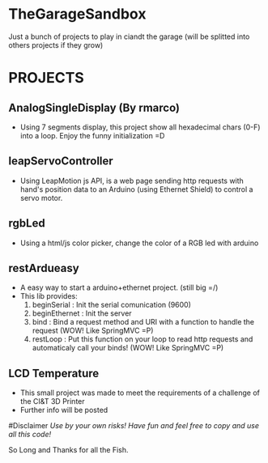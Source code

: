 TheGarageSandbox
================

Just a bunch of projects to play in ciandt the garage (will be splitted into others projects if they grow)

# PROJECTS
 
## AnalogSingleDisplay (By rmarco)
- Using 7 segments display, this project show all hexadecimal chars (0-F) into a loop. Enjoy the funny initialization =D
 
## leapServoController
- Using LeapMotion js API, is a web page sending http requests with hand's position data to an Arduino (using Ethernet Shield) to control a servo motor.
 
## rgbLed
- Using a html/js color picker, change the color of a RGB led with arduino
 
## restArdueasy
- A easy way to start a arduino+ethernet project. (still big =/)
- This lib provides:
  1. beginSerial : Init the serial comunication (9600) 
  2. beginEthernet : Init the server
  3. bind : Bind a request method and URI with a function to handle the request (WOW! Like SpringMVC =P)
  4. restLoop : Put this function on your loop to read http requests and automaticaly call your binds! (WOW! Like SpringMVC =P)
 
## LCD Temperature
- This small project was made to meet the requirements of a challenge of the CI&T 3D Printer
- Further info will be posted
 
#Disclaimer
*Use by your own risks! Have fun and feel free to copy and use all this code!*
 
So Long and Thanks for all the Fish.